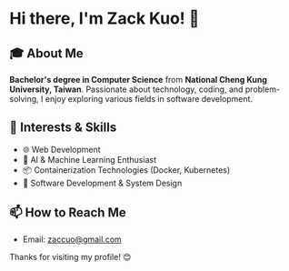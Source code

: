 # Hi there, I'm Zack Kuo! 👋

## 🎓 About Me
**Bachelor's degree in Computer Science** from **National Cheng Kung University, Taiwan**. Passionate about technology, coding, and problem-solving, I enjoy exploring various fields in software development.

## 🚀 Interests & Skills
- 🌐 Web Development
- 🧠 AI & Machine Learning Enthusiast
- 📦 Containerization Technologies (Docker, Kubernetes)
- 🔧 Software Development & System Design

## 📫 How to Reach Me
- Email: zaccuo@gmail.com

Thanks for visiting my profile! 😊
